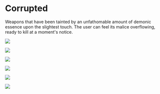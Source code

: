 # Corrupted

Weapons that have been tainted by an unfathomable amount of demonic essence upon the slightest touch. The user can feel its malice overflowing, ready to kill at a moment's notice.

![](../../../.gitbook/assets/Cor\_light.png)

![](../../../.gitbook/assets/Cor\_fire.png)

![](../../../.gitbook/assets/cor\_dark.png)

![](../../../.gitbook/assets/Cor\_wind.png)

![](../../../.gitbook/assets/Cor\_Earth.png)

![](../../../.gitbook/assets/Cor\_water.png)
